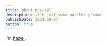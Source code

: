```yaml
---
title: about puz-zel
description: it's just some puzzles y'know
publishDate: 2021-10-27
button: true
---
```


i'm [hazel](https://hazel.virdo.name).

